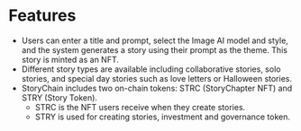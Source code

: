 # Features

* Users can enter a title and prompt, select the Image AI model and style, and the system generates a story using their prompt as the theme. This story is minted as an NFT.
* Different story types are available including collaborative stories, solo stories, and special day stories such as love letters or Halloween stories.
* StoryChain includes two on-chain tokens: STRC (StoryChapter NFT) and STRY (Story Token).
  * STRC is the NFT users receive when they create stories.
  * STRY is used for creating stories, investment and governance token.

